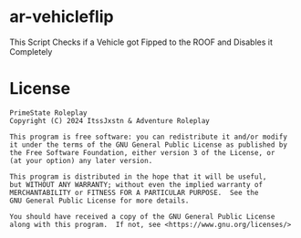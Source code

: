 # ar-vehicleflip
This Script Checks if a Vehicle got Fipped to the ROOF and Disables it Completely
# License

    PrimeState Roleplay
    Copyright (C) 2024 ItssJxstn & Adventure Roleplay

    This program is free software: you can redistribute it and/or modify
    it under the terms of the GNU General Public License as published by
    the Free Software Foundation, either version 3 of the License, or
    (at your option) any later version.

    This program is distributed in the hope that it will be useful,
    but WITHOUT ANY WARRANTY; without even the implied warranty of
    MERCHANTABILITY or FITNESS FOR A PARTICULAR PURPOSE.  See the
    GNU General Public License for more details.

    You should have received a copy of the GNU General Public License
    along with this program.  If not, see <https://www.gnu.org/licenses/>
